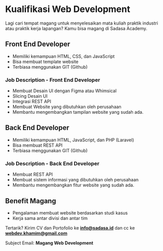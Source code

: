 # Kualifikasi Web Development
Lagi cari tempat magang untuk menyelesaikan mata kuliah praktik industri atau praktik kerja lapangan? Kamu bisa magang di Sadasa Academy.

## Front End Developer
- Memiliki kemampuan HTML, CSS, dan JavaScript
- Bisa membuat template website
- Terbiasa menggunakan GIT (Github)

### Job Description - Front End Developer
- Membuat Desain UI dengan Figma atau Whimsical
- Slicing Desain UI
- Integrasi REST API
- Membuat Website yang dibutuhkan oleh perusahaan
- Membantu mengembangkan tampilan website yang sudah ada.

## Back End Developer
- Memiliki kemampuan HTML, JavaScript, dan PHP (Laravel)
- Bisa membuat REST API
- Terbiasa menggunakan GIT (Github)

### Job Description - Back End Developer
- Membuat REST API
- Membuat sistem informasi yang dibutuhkan oleh perusahaan
- Membantu mengembangkan fitur website yang sudah ada.

## Benefit Magang
- Pengalaman membuat website berdasarkan studi kasus
- Kerja sama antar divisi dan antar tim

Tertarik? Kirim CV dan Portofolio ke **info@sadasa.id** dan cc ke **webdev.khamim@gmail.com** 

Subject Email: **Magang Web Development**
